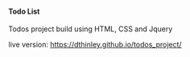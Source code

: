 #### Todo List
Todos project build using HTML, CSS and Jquery

live version: https://dthinley.github.io/todos_project/
